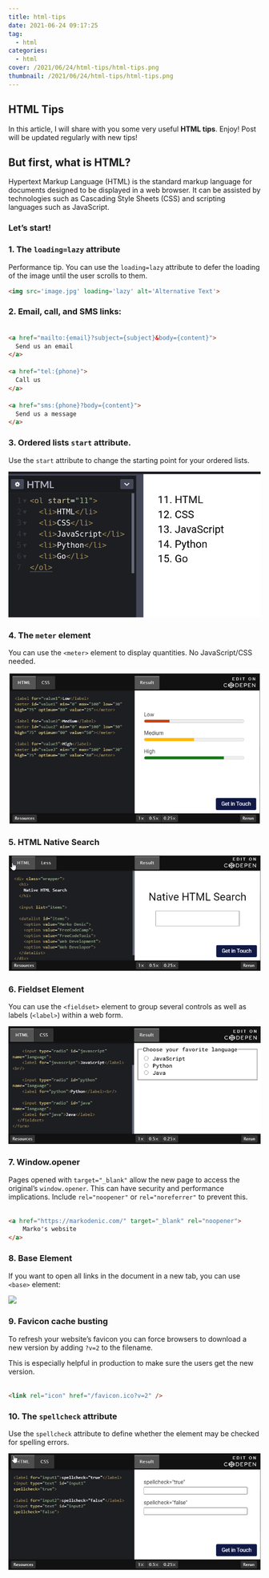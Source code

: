```yaml
---
title: html-tips
date: 2021-06-24 09:17:25
tag: 
  - html
categories:
  - html
cover: /2021/06/24/html-tips/html-tips.png
thumbnail: /2021/06/24/html-tips/html-tips.png
---
```


## HTML Tips

In this article, I will share with you some very useful **HTML tips**. Enjoy! Post will be updated regularly with new tips!

## But first, what is HTML?

Hypertext Markup Language (HTML) is the standard markup language for documents designed to be displayed in a web browser. It can be assisted by technologies such as Cascading Style Sheets (CSS) and scripting languages such as JavaScript.

### Let’s start!

<!--more-->

### 1. The `loading=lazy` attribute

Performance tip. You can use the `loading=lazy` attribute to defer the loading of the image until the user scrolls to them.

```html
<img src='image.jpg' loading='lazy' alt='Alternative Text'>           
```

### 2. Email, call, and SMS links:

```html

<a href="mailto:{email}?subject={subject}&body={content}">
  Send us an email
</a>

<a href="tel:{phone}">
  Call us
</a>

<a href="sms:{phone}?body={content}">
  Send us a message
</a>           
```

### 3. Ordered lists `start` attribute.

Use the `start` attribute to change the starting point for your ordered lists.

![ordered lists start attribute](/images/html-tips/html-tag-start.png)



### 4. The `meter` element

You can use the `<meter>` element to display quantities. No JavaScript/CSS needed.

![meter element](/images/html-tips/html-tag-meter.png)

### 5. HTML Native Search

![](/images/html-tips/html-native-search.png)

### 6. Fieldset Element

You can use the `<fieldset>` element to group several controls as well as labels (`<label>`) within a web form.

![](/images/html-tips/html-fieldset-element.png)

### 7. Window.opener

Pages opened with `target="_blank"` allow the new page to access the original’s `window.opener`. This can have security and performance implications. Include `rel="noopener"` or `rel="noreferrer"` to prevent this.

```html

<a href="https://markodenic.com/" target="_blank" rel="noopener">
	Marko's website
</a>           
```

### 8. Base Element

If you want to open all links in the document in a new tab, you can use `<base>` element:

![](/images/html-tags/html-base-element.png)

### 9. Favicon cache busting

To refresh your website’s favicon you can force browsers to download a new version by adding `?v=2` to the filename.

This is especially helpful in production to make sure the users get the new version.

```html

<link rel="icon" href="/favicon.ico?v=2" />           
```

### 10. The `spellcheck` attribute

Use the `spellcheck` attribute to define whether the element may be checked for spelling errors.

![](/images/html-tips/tag-spellcheck.png)
